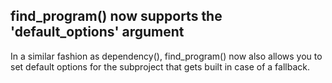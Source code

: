 ## find_program() now supports the 'default_options' argument

In a similar fashion as dependency(), find_program() now also allows you to set default 
options for the subproject that gets built in case of a fallback.
